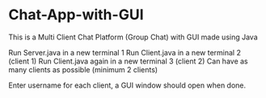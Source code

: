 # Chat-App-with-GUI
This is a Multi Client Chat Platform (Group Chat) with GUI made using Java

Run Server.java in a new terminal 1
Run Client.java in a new terminal 2 (client 1)
Run Client.java again in a new terminal 3 (client 2)
Can have as many clients as possible (minimum 2 clients)

Enter username for each client, a GUI window should open when done.
